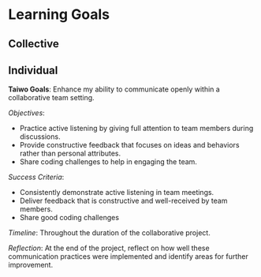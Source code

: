 # Learning Goals

## Collective

## Individual

**Taiwo Goals**:
Enhance my ability to communicate openly within a collaborative team setting.

*Objectives*:

- Practice active listening by giving full attention to team members during discussions.
- Provide constructive feedback that focuses on ideas and behaviors rather than personal attributes.
- Share coding challenges to help in engaging the team.

*Success Criteria*:

- Consistently demonstrate active listening in team meetings.
- Deliver feedback that is constructive and well-received by team members.
- Share good coding challenges

*Timeline*: Throughout the duration of the collaborative project.

*Reflection*: At the end of the project,
reflect on how well these communication practices were implemented and
identify areas for further improvement.

